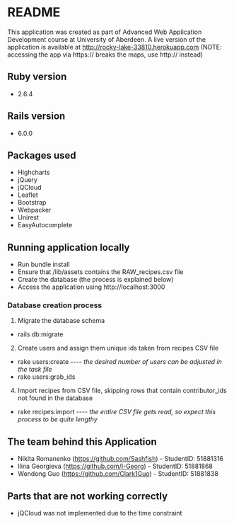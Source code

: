 # README
This application was created as part of Advanced Web Application Development course at University of Aberdeen. A live version of the application is available at http://rocky-lake-33810.herokuapp.com (NOTE: accessing the app via https:// breaks the maps, use http:// instead)
## Ruby version
* 2.6.4
## Rails version
* 6.0.0
## Packages used
* Highcharts
* jQuery
* jQCloud
* Leaflet
* Bootstrap
* Webpacker
* Unirest
* EasyAutocomplete
## Running application locally
* Run bundle install
* Ensure that /lib/assets contains the RAW_recipes.csv file
* Create the database (the process is explained below)
* Access the application using http://localhost:3000
### Database creation process
1. Migrate the database schema
  * rails db:migrate
2. Create users and assign them unique ids taken from recipes CSV file
  * rake users:create ---- _the desired number of users can be adjusted in the task file_
  * rake users:grab_ids
4. Import recipes from CSV file, skipping rows that contain contributor_ids not found in the database
  * rake recipes:import ---- _the entire CSV file gets read, so expect this process to be quite lengthy_
## The team behind this Application
* Nikita Romanenko (https://github.com/Sashfish) - StudentID: 51881316
* Ilina Georgieva (https://github.com/I-Georg)   - StudentID: 51881868
* Wendong Guo (https://github.com/Clark1Guo)     - StudentID: 51881838
## Parts that are not working correctly
* jQCloud was not implemented due to the time constraint
